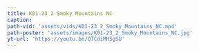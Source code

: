 ```yaml
---
title: K01-23 2 Smoky Mountains NC
caption:
path-vid: 'assets/vids/K01-23_2_Smoky_Mountains_NC.mp4'
path-poster: 'assets/images/K01-23_2_Smoky_Mountains_NC.jpg'
yt-url: 'https://youtu.be/QTCdiMH5gSU'
---
```

